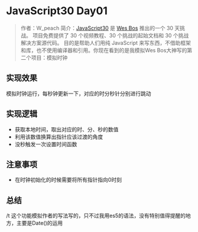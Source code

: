 # JavaScript30 Day01

>作者：W_peach
>简介：[JavaScript30](https://javascript30.com) 是 [Wes Bos](https://github.com/wesbos) 推出的一个 30 天挑战。
项目免费提供了 30 个视频教程、30 个挑战的起始文档和 30 个挑战解决方案源代码。
目的是帮助人们用纯 JavaScript 来写东西，不借助框架和库，也不使用编译器和引用。你现在看到的是我模拟Wes Bos大神写的第二个项目：模拟时钟

## 实现效果

模拟时钟运行，每秒钟更新一下，对应的时分秒针分别进行跳动

## 实现逻辑

* 获取本地时间，取出对应的时、分、秒的数值
* 利用该数值换算出指针应该过渡的角度
* 没秒触发一次设置时间函数

## 注意事项

* 在时钟初始化的时候需要将所有指针指向0时刻

## 总结

/t 这个功能模拟作者的写法写的，只不过我用es5的语法，没有特别值得提醒的地方，主要是Date()的运用